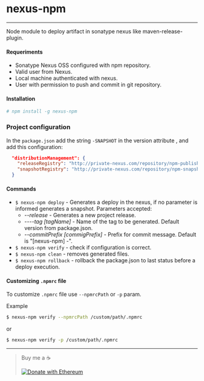 # nexus-npm

---

Node module to deploy artifact in sonatype nexus like maven-release-plugin.

#### Requeriments

* Sonatype Nexus OSS configured with npm repository.
* Valid user from Nexus.
* Local machine authenticated with nexus.
* User with permission to push and commit in git repository.

#### Installation

```bash
# npm install -g nexus-npm
```

### Project configuration

In the `package.json` add the string `-SNAPSHOT` in the version attribute , and add this configuration:

```json
  "distributionManagement": {
    "releaseRegistry": "http://private-nexus.com/repository/npm-publish/",
    "snapshotRegistry": "http://private-nexus.com/repository/npm-snapshot/"
  }
```

#### Commands

* `$ nexus-npm deploy` - Generates a deploy in the nexus, if no parameter is informed generates a snapshot.
    Parameters accepted: 
    * *--release* - Generates a new project release.
    * *----tag [tagName]* - Name of the tag to be generated. Default version from package.json.
    * *--commitPrefix [commigPrefix]* - Prefix for commit message. Default is "[nexus-npm] -".
* `$ nexus-npm verify` - check if configuration is correct.
* `$ nexus-npm clean` - removes generated files. 
* `$ nexus-npm rollback` - rollback the package.json to last status before a deploy execution.

#### Customizing `.npmrc` file
To customize `.npmrc` file use `--npmrcPath` or `-p` param.

Example
```bash
$ nexus-npm verify --npmrcPath /custom/path/.npmrc
``` 
or
```bash
$ nexus-npm verify -p /custom/path/.npmrc
``` 
___
> Buy me a :coffee:
>
> [![Donate with Ethereum](https://en.cryptobadges.io/badge/small/0x03A1905CfD61d8E00b90856588f737b88D7De636)](https://en.cryptobadges.io/donate/0x03A1905CfD61d8E00b90856588f737b88D7De636)
